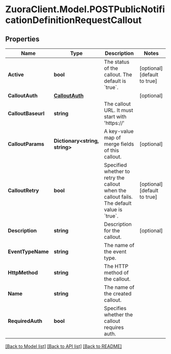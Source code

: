 # ZuoraClient.Model.POSTPublicNotificationDefinitionRequestCallout

## Properties

Name | Type | Description | Notes
------------ | ------------- | ------------- | -------------
**Active** | **bool** | The status of the callout. The default is &#x60;true&#x60;. | [optional] [default to true]
**CalloutAuth** | [**CalloutAuth**](CalloutAuth.md) |  | [optional] 
**CalloutBaseurl** | **string** | The callout URL. It must start with &#39;https://&#39; | 
**CalloutParams** | **Dictionary&lt;string, string&gt;** | A key-value map of merge fields of this callout.  | [optional] 
**CalloutRetry** | **bool** | Specified whether to retry the callout when the callout fails. The default value is &#x60;true&#x60;. | [optional] [default to true]
**Description** | **string** | Description for the callout. | [optional] 
**EventTypeName** | **string** | The name of the event type. | 
**HttpMethod** | **string** | The HTTP method of the callout. | 
**Name** | **string** | The name of the created callout. | 
**RequiredAuth** | **bool** | Specifies whether the callout requires auth. | 

[[Back to Model list]](../README.md#documentation-for-models) [[Back to API list]](../README.md#documentation-for-api-endpoints) [[Back to README]](../README.md)

